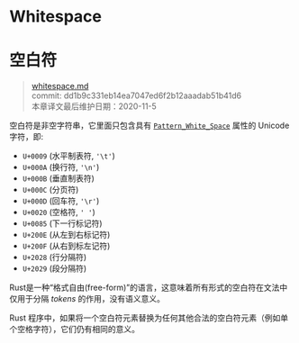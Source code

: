# Whitespace
# 空白符

>[whitespace.md](https://github.com/rust-lang/reference/blob/master/src/whitespace.md)\
>commit: dd1b9c331eb14ea7047ed6f2b12aaadab51b41d6 \
>本章译文最后维护日期：2020-11-5

空白符是非空字符串，它里面只包含具有 [`Pattern_White_Space`] 属性的 Unicode 字符，即:

- `U+0009` (水平制表符, `'\t'`)
- `U+000A` (换行符, `'\n'`)
- `U+000B` (垂直制表符)
- `U+000C` (分页符)
- `U+000D` (回车符, `'\r'`)
- `U+0020` (空格符, `' '`)
- `U+0085` (下一行标记符)
- `U+200E` (从左到右标记符)
- `U+200F` (从右到标左记符)
- `U+2028` (行分隔符)
- `U+2029` (段分隔符)

Rust是一种“格式自由(free-form)”的语言，这意味着所有形式的空白符在文法中仅用于分隔 *tokens* 的作用，没有语义意义。

Rust 程序中，如果将一个空白符元素替换为任何其他合法的空白符元素（例如单个空格字符），它们仍有相同的意义。

[`Pattern_White_Space`]: https://www.unicode.org/reports/tr31/

<!-- 2020-11-12-->
<!-- checked -->
